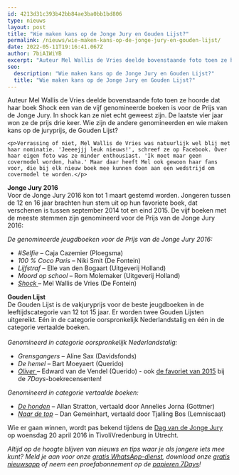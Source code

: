 ```yaml
---
id: 4213d31c393b42bb84ae3ba0bb1bd806
type: nieuws
layout: post
title: "Wie maken kans op de Jonge Jury en Gouden Lijst?"
permalink: /nieuws/wie-maken-kans-op-de-jonge-jury-en-gouden-lijst/
date: 2022-05-11T19:16:41.067Z
author: 7biA1WiYB
excerpt: "Auteur Mel Wallis de Vries deelde bovenstaande foto toen ze hoorde dat haar boek Shock een van de vijf genomineerde boeken is voor de Prijs van de Jonge Jury. In shock kan ze niet echt geweest zijn. De laatste vier jaar won ze de prijs drie keer. Wie zijn de andere genomineerden en wie maken kans op de juryprijs, de Gouden Lijst?  "
seo:
  description: "Wie maken kans op de Jonge Jury en Gouden Lijst?"
  title: "Wie maken kans op de Jonge Jury en Gouden Lijst?"
---
```

Auteur Mel Wallis de Vries deelde bovenstaande foto toen ze hoorde dat haar boek Shock een van de vijf genomineerde boeken is voor de Prijs van de Jonge Jury. In shock kan ze niet echt geweest zijn. De laatste vier jaar won ze de prijs drie keer. Wie zijn de andere genomineerden en wie maken kans op de juryprijs, de Gouden Lijst?  

    <p>Verrassing of niet, Mel Wallis de Vries was natuurlijk wel blij met haar nominatie. 'Jeeeejjj leuk nieuws!', schreef ze op Facebook. Over haar eigen foto was ze minder enthousiast. 'Ik moet maar geen covermodel worden, haha.' Maar daar heeft Mel ook gewoon haar fans voor, die bij elk nieuw boek mee kunnen doen aan een wedstrijd om covermodel te worden.</p>
<p><strong>Jonge Jury 2016</strong><br>Voor de Jonge Jury 2016 kon tot 1 maart gestemd worden. Jongeren tussen de 12 en 16 jaar brachten hun stem uit op hun favoriete boek, dat verschenen is tussen september 2014 tot en eind 2015. De vijf boeken met de meeste stemmen zijn genomineerd voor de Prijs van de Jonge Jury 2016:</p>
<p><em>De genomineerde jeugdboeken voor de Prijs van de Jonge Jury 2016:</em></p>
<ul><li><em>#Selfie</em> – Caja Cazemier (Ploegsma)</li>
<li><em>100 % Coco Paris</em> – Niki Smit (De Fontein)</li>
<li><em>Lijfstraf </em>– Elle van den Bogaart (Uitgeverij Holland)</li>
<li><em>Moord op school</em> – Rom Molemaker (Uitgeverij Holland)</li>
<li><em><a href="https://7dagen.netlify.app/archief/shock">Shock </a></em>– Mel Wallis de Vries (De Fontein)</li>
</ul><p><strong>Gouden Lijst</strong><br>De Gouden Lijst is de vakjuryprijs voor de beste jeugdboeken in de leeftijdscategorie van 12 tot 15 jaar. Er worden twee Gouden Lijsten uitgereikt. Eén in de categorie oorspronkelijk Nederlandstalig en één in de categorie vertaalde boeken.<br><br><em>Genomineerd in categorie oorspronkelijk Nederlandstalig:</em></p>
<ul><li><em>Grensgangers </em>– Aline Sax (Davidsfonds)</li>
<li><em>De hemel</em> – Bart Moeyaert (Querido)</li>
<li><em><a href="https://7dagen.netlify.app/recensies/boek/oliver">Oliver </a></em>– Edward van de Vendel (Querido) - ook <a href="https://7dagen.netlify.app/nieuws/de-zeven-mooiste-boeken-uit-2015">de favoriet van 2015</a> bij de <em>7Days</em>-boekrecensenten!</li>
</ul><p><em>Genomineerd in categorie vertaalde boeken:</em></p>
<ul><li><em><a href="https://7dagen.netlify.app/recensies/boek/de-honden-0">De honden</a></em> – Allan Stratton, vertaald door Annelies Jorna (Gottmer)</li>
<li><em><a href="https://7dagen.netlify.app/recensies/boek/naar-de-top">Naar de top</a></em> – Dan Gemeinhart, vertaald door Tjalling Bos (Lemniscaat)</li>
</ul><p>Wie er gaan winnen, wordt pas bekend tijdens de <a href="http://www.jongejury.nl/educatie/dagvandejongejury.aspx">Dag van de Jonge Jury</a> op woensdag 20 april 2016 in TivoliVredenburg in Utrecht.</p>
<p><em>Altijd op de hoogte blijven van nieuws en tips waar je als jongere iets mee kunt? Meld je aan voor onze <a href="https://7dagen.netlify.app/whatsapp">gratis WhatsApp-dienst</a>, download onze <a href="https://7dagen.netlify.app/app">gratis nieuwsapp</a> of neem een proefabonnement op de <a href="https://abonneren.sevendays.nl/abonneren/abonnementen/ae/artikel">papieren 7Days</a>!</em></p>  
